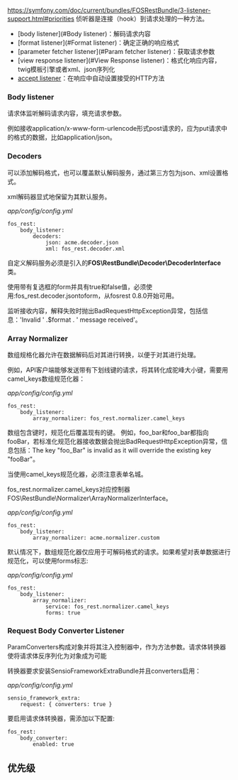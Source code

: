 https://symfony.com/doc/current/bundles/FOSRestBundle/3-listener-support.html#priorities
侦听器是连接（hook）到请求处理的一种方法。

+ [body listener](#Body listener)：解码请求内容
+ [format listener](#Format listener)：确定正确的响应格式
+ [parameter fetcher listener](#Param fetcher listener)：获取请求参数
+ [view response listener](#View Response listener)：格式化响应内容，twig模板引擎或者xml、json序列化
+ [accept listener](#)：在响应中自动设置接受的HTTP方法


### Body listener

请求体监听解码请求内容，填充请求参数。

例如接收application/x-www-form-urlencode形式post请求的，应为put请求中的格式的数据，比如application/json。

### Decoders

可以添加解码格式，也可以覆盖默认解码服务，通过第三方包为json、xml设置格式。

xml解码器显式地保留为其默认服务。

*app/config/config.yml*

```
fos_rest:
    body_listener:
        decoders:
            json: acme.decoder.json
            xml: fos_rest.decoder.xml
```

自定义解码服务必须是引入的**FOS\RestBundle\Decoder\DecoderInterface**类。

使用带有复选框的form并具有true和false值，必须使用:fos_rest.decoder.jsontoform，从fosrest 0.8.0开始可用。

监听接收内容，解释失败时抛出BadRequestHttpException异常，包括信息：'Invalid ' .$format . ' message received'。

### Array Normalizer

数组规格化器允许在数据解码后对其进行转换，以便于对其进行处理。

例如，API客户端能够发送带有下划线键的请求，将其转化成驼峰大小键，需要用camel_keys数组规范化器：

*app/config/config.yml*

```
fos_rest:
    body_listener:
        array_normalizer: fos_rest.normalizer.camel_keys
```

数组包含键时，规范化后覆盖现有的键。
例如，foo_bar和foo_bar都指向fooBar，若标准化规范化器接收数据会抛出BadRequestHttpException异常，信息包括：The key "foo_Bar" is invalid as it
will override the existing key "fooBar"。

当使用camel_keys规范化器，必须注意表单名城。

fos_rest.normalizer.camel_keys对应控制器FOS\RestBundle\Normalizer\ArrayNormalizerInterface。

*app/config/config.yml*

```
fos_rest:
    body_listener:
        array_normalizer: acme.normalizer.custom
```

默认情况下，数组规范化器仅应用于可解码格式的请求。如果希望对表单数据进行规范化，可以使用forms标志:

*app/config/config.yml*

```
fos_rest:
    body_listener:
        array_normalizer:
            service: fos_rest.normalizer.camel_keys
            forms: true
```

### Request Body Converter Listener

ParamConverters构成对象并将其注入控制器中，作为方法参数。请求体转换器使将请求体反序列化为对象成为可能

转换器要求安装SensioFrameworkExtraBundle并且converters启用：

*app/config/config.yml*

```
sensio_framework_extra:
    request: { converters: true }
```

要启用请求体转换器，需添加以下配置:

```
fos_rest:
    body_converter:
        enabled: true
```


## 优先级

